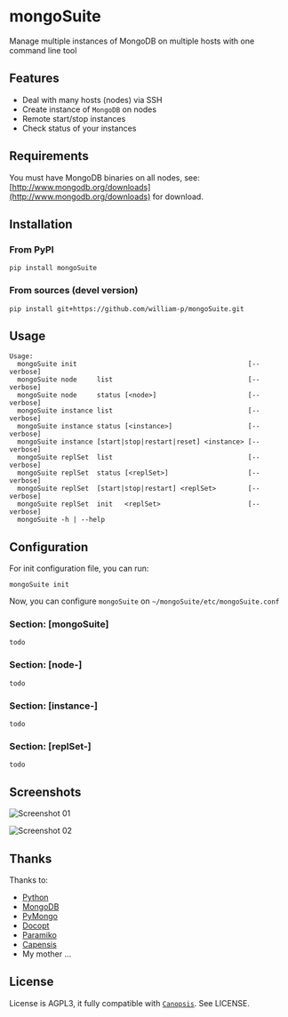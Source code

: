 mongoSuite
==========

Manage multiple instances of MongoDB on multiple hosts with one command line tool

## Features

* Deal with many hosts (nodes) via SSH
* Create instance of `MongoDB` on nodes
* Remote start/stop instances
* Check status of your instances

## Requirements

You must have MongoDB binaries on all nodes, see: [http://www.mongodb.org/downloads](http://www.mongodb.org/downloads) for download.

## Installation

### From PyPI
```
pip install mongoSuite
```

### From sources (devel version)
```
pip install git+https://github.com/william-p/mongoSuite.git
```

## Usage

```
Usage:
  mongoSuite init                                           [--verbose]
  mongoSuite node     list                                  [--verbose]
  mongoSuite node     status [<node>]                       [--verbose]
  mongoSuite instance list                                  [--verbose]
  mongoSuite instance status [<instance>]                   [--verbose]
  mongoSuite instance [start|stop|restart|reset] <instance> [--verbose]
  mongoSuite replSet  list                                  [--verbose]
  mongoSuite replSet  status [<replSet>]                    [--verbose]
  mongoSuite replSet  [start|stop|restart] <replSet>        [--verbose]
  mongoSuite replSet  init   <replSet>                      [--verbose]
  mongoSuite -h | --help
```

## Configuration

For init configuration file, you can run:
```
mongoSuite init
```

Now, you can configure `mongoSuite` on `~/mongoSuite/etc/mongoSuite.conf`

### Section: [mongoSuite]

`todo`

### Section: [node-<NAME>]

`todo`

### Section: [instance-<NAME>]

`todo`

### Section: [replSet-<NAME>]

`todo`

## Screenshots

![Screenshot 01](https://raw.github.com/william-p/mongoSuite/master/screenshots/01.png)

![Screenshot 02](https://raw.github.com/william-p/mongoSuite/master/screenshots/02.png)

## Thanks

Thanks to:
* [Python](http://www.python.org/)
* [MongoDB](http://www.mongodb.org/)
* [PyMongo](https://github.com/mongodb/mongo-python-driver)
* [Docopt](http://docopt.org/)
* [Paramiko](https://github.com/paramiko/paramiko/)
* [Capensis](http://www.capensis.fr)
* My mother ...

## License
License is AGPL3, it fully compatible with [`Canopsis`](https://github.com/capensis/canopsis). See LICENSE.
